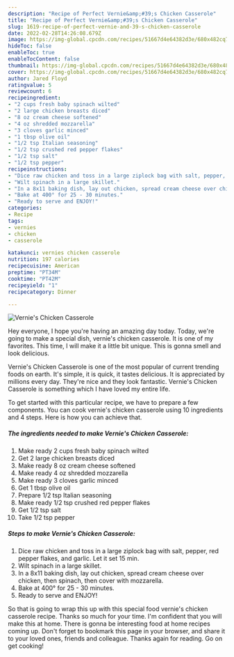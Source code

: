 ```yaml
---
description: "Recipe of Perfect Vernie&amp;#39;s Chicken Casserole"
title: "Recipe of Perfect Vernie&amp;#39;s Chicken Casserole"
slug: 1619-recipe-of-perfect-vernie-and-39-s-chicken-casserole
date: 2022-02-28T14:26:08.679Z
image: https://img-global.cpcdn.com/recipes/51667d4e64382d3e/680x482cq70/vernies-chicken-casserole-recipe-main-photo.jpg
hideToc: false
enableToc: true
enableTocContent: false
thumbnail: https://img-global.cpcdn.com/recipes/51667d4e64382d3e/680x482cq70/vernies-chicken-casserole-recipe-main-photo.jpg
cover: https://img-global.cpcdn.com/recipes/51667d4e64382d3e/680x482cq70/vernies-chicken-casserole-recipe-main-photo.jpg
author: Jared Floyd
ratingvalue: 5
reviewcount: 6
recipeingredient:
- "2 cups fresh baby spinach wilted"
- "2 large chicken breasts diced"
- "8 oz cream cheese softened"
- "4 oz shredded mozzarella"
- "3 cloves garlic minced"
- "1 tbsp olive oil"
- "1/2 tsp Italian seasoning"
- "1/2 tsp crushed red pepper flakes"
- "1/2 tsp salt"
- "1/2 tsp pepper"
recipeinstructions:
- "Dice raw chicken and toss in a large ziplock bag with salt, pepper, red pepper flakes, and garlic. Let it set 15 min."
- "Wilt spinach in a large skillet."
- "In a 8x11 baking dish, lay out chicken, spread cream cheese over chicken, then spinach, then cover with mozzarella."
- "Bake at 400° for 25 - 30 minutes."
- "Ready to serve and ENJOY!"
categories:
- Recipe
tags:
- vernies
- chicken
- casserole

katakunci: vernies chicken casserole 
nutrition: 197 calories
recipecuisine: American
preptime: "PT34M"
cooktime: "PT42M"
recipeyield: "1"
recipecategory: Dinner

---
```



![Vernie&#39;s Chicken Casserole](https://img-global.cpcdn.com/recipes/51667d4e64382d3e/680x482cq70/vernies-chicken-casserole-recipe-main-photo.jpg)

Hey everyone, I hope you're having an amazing day today. Today, we're going to make a special dish, vernie&#39;s chicken casserole. It is one of my favorites. This time, I will make it a little bit unique. This is gonna smell and look delicious.

Vernie&#39;s Chicken Casserole is one of the most popular of current trending foods on earth. It's simple, it is quick, it tastes delicious. It is appreciated by millions every day. They're nice and they look fantastic. Vernie&#39;s Chicken Casserole is something which I have loved my entire life.




To get started with this particular recipe, we have to prepare a few components. You can cook vernie&#39;s chicken casserole using 10 ingredients and 4 steps. Here is how you can achieve that.

<!--inarticleads1-->

##### The ingredients needed to make Vernie&#39;s Chicken Casserole:

1. Make ready 2 cups fresh baby spinach wilted
1. Get 2 large chicken breasts diced
1. Make ready 8 oz cream cheese softened
1. Make ready 4 oz shredded mozzarella
1. Make ready 3 cloves garlic minced
1. Get 1 tbsp olive oil
1. Prepare 1/2 tsp Italian seasoning
1. Make ready 1/2 tsp crushed red pepper flakes
1. Get 1/2 tsp salt
1. Take 1/2 tsp pepper




<!--inarticleads2-->

##### Steps to make Vernie&#39;s Chicken Casserole:

1. Dice raw chicken and toss in a large ziplock bag with salt, pepper, red pepper flakes, and garlic. Let it set 15 min.
1. Wilt spinach in a large skillet.
1. In a 8x11 baking dish, lay out chicken, spread cream cheese over chicken, then spinach, then cover with mozzarella.
1. Bake at 400° for 25 - 30 minutes.
1. Ready to serve and ENJOY!



So that is going to wrap this up with this special food vernie&#39;s chicken casserole recipe. Thanks so much for your time. I'm confident that you will make this at home. There is gonna be interesting food at home recipes coming up. Don't forget to bookmark this page in your browser, and share it to your loved ones, friends and colleague. Thanks again for reading. Go on get cooking!
